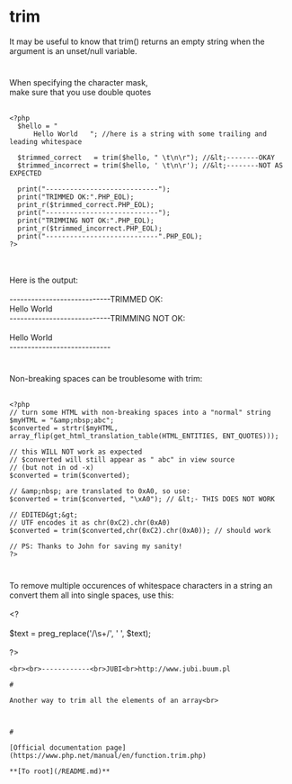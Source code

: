 # trim



It may be useful to know that trim() returns an empty string when the argument is an unset/null variable.  

#

When specifying the character mask, <br>make sure that you use double quotes<br><br>

```
<?php
  $hello = " 
      Hello World   "; //here is a string with some trailing and leading whitespace

  $trimmed_correct   = trim($hello, " \t\n\r"); //&lt;--------OKAY
  $trimmed_incorrect = trim($hello, ' \t\n\r'); //&lt;--------NOT AS EXPECTED

  print("----------------------------");
  print("TRIMMED OK:".PHP_EOL);
  print_r($trimmed_correct.PHP_EOL);
  print("----------------------------");
  print("TRIMMING NOT OK:".PHP_EOL);
  print_r($trimmed_incorrect.PHP_EOL);
  print("----------------------------".PHP_EOL);
?>
```
<br><br>Here is the output:<br><br>----------------------------TRIMMED OK:<br>Hello World<br>----------------------------TRIMMING NOT OK:<br><br>      Hello World<br>----------------------------  

#

Non-breaking spaces can be troublesome with trim:<br><br>

```
<?php
// turn some HTML with non-breaking spaces into a "normal" string
$myHTML = "&amp;nbsp;abc";
$converted = strtr($myHTML, array_flip(get_html_translation_table(HTML_ENTITIES, ENT_QUOTES)));

// this WILL NOT work as expected
// $converted will still appear as " abc" in view source
// (but not in od -x)
$converted = trim($converted);

// &amp;nbsp; are translated to 0xA0, so use:
$converted = trim($converted, "\xA0"); // &lt;- THIS DOES NOT WORK

// EDITED&gt;&gt;
// UTF encodes it as chr(0xC2).chr(0xA0)
$converted = trim($converted,chr(0xC2).chr(0xA0)); // should work

// PS: Thanks to John for saving my sanity!
?>
```
  

#

To remove multiple occurences of whitespace characters in a string an convert them all into single spaces, use this:<br><br>&lt;?<br><br>$text = preg_replace(&apos;/\s+/&apos;, &apos; &apos;, $text);<br><br>?>
```
<br><br>------------<br>JUBI<br>http://www.jubi.buum.pl  

#

Another way to trim all the elements of an array<br>

```
<?php
$newarray = array_map('trim', $array);
?>
```
  

#

[Official documentation page](https://www.php.net/manual/en/function.trim.php)

**[To root](/README.md)**